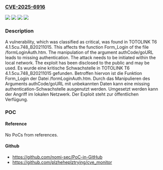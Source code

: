 ### [CVE-2025-6916](https://cve.mitre.org/cgi-bin/cvename.cgi?name=CVE-2025-6916)
![](https://img.shields.io/static/v1?label=Product&message=T6&color=blue)
![](https://img.shields.io/static/v1?label=Version&message=4.1.5cu.748_B20211015%20&color=brightgreen)
![](https://img.shields.io/static/v1?label=Vulnerability&message=Improper%20Authentication&color=brightgreen)
![](https://img.shields.io/static/v1?label=Vulnerability&message=Missing%20Authentication&color=brightgreen)

### Description

A vulnerability, which was classified as critical, was found in TOTOLINK T6 4.1.5cu.748_B20211015. This affects the function Form_Login of the file /formLoginAuth.htm. The manipulation of the argument authCode/goURL leads to missing authentication. The attack needs to be initiated within the local network. The exploit has been disclosed to the public and may be used.
Es wurde eine kritische Schwachstelle in TOTOLINK T6 4.1.5cu.748_B20211015 gefunden. Betroffen hiervon ist die Funktion Form_Login der Datei /formLoginAuth.htm. Durch das Manipulieren des Arguments authCode/goURL mit unbekannten Daten kann eine missing authentication-Schwachstelle ausgenutzt werden. Umgesetzt werden kann der Angriff im lokalen Netzwerk. Der Exploit steht zur öffentlichen Verfügung.

### POC

#### Reference
No PoCs from references.

#### Github
- https://github.com/nomi-sec/PoC-in-GitHub
- https://github.com/plzheheplztrying/cve_monitor


